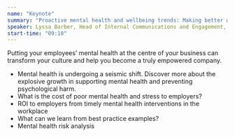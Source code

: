 ```yaml
---
name: "Keynote"
summary: "Proactive mental health and wellbeing trends: Making better workforce decisions and interventions – where to next in 2020?"
speaker: Lyssa Barber, Head of Internal Communications and Engagement, UBS
start-time: "09:10"
---
```


Putting your employees’ mental health at the centre of your business can transform your culture and help you become a truly empowered company.

- Mental health is undergoing a seismic shift. Discover more about the explosive growth in supporting mental health and preventing psychological harm.
- What is the cost of poor mental health and stress to employers?
- ROI to employers from timely mental health interventions in the workplace
- What can we learn from best practice examples?
- Mental health risk analysis
